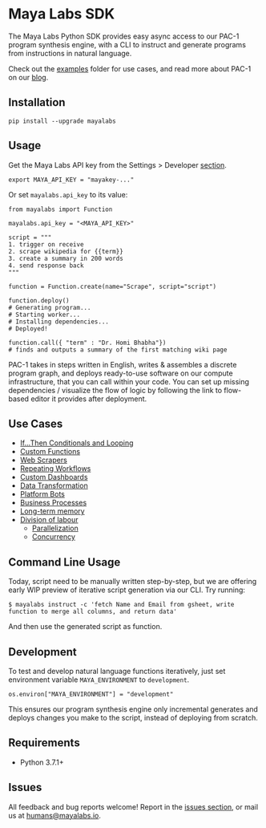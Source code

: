 # Maya Labs SDK

The Maya Labs Python SDK provides easy async access to our PAC-1 program synthesis engine, with a CLI to instruct and generate programs from instructions in natural language.

Check out the [examples](/examples) folder for use cases, and read more about PAC-1 on our [blog](https://mayalabs.io/pac-1).

## Installation

```
pip install --upgrade mayalabs
```

## Usage

Get the Maya Labs API key from the Settings > Developer [section](https://app.mayalabs.io/settings/developers).

```
export MAYA_API_KEY = "mayakey-..."
```

Or set `mayalabs.api_key` to its value:

```
from mayalabs import Function

mayalabs.api_key = "<MAYA_API_KEY>"

script = """
1. trigger on receive
2. scrape wikipedia for {{term}}
3. create a summary in 200 words
4. send response back
"""

function = Function.create(name="Scrape", script="script")

function.deploy()
# Generating program...
# Starting worker...
# Installing dependencies...
# Deployed!

function.call({ "term" : "Dr. Homi Bhabha"})
# finds and outputs a summary of the first matching wiki page
```

PAC-1 takes in steps written in English, writes & assembles a discrete program graph, and deploys ready-to-use software on our compute infrastructure, that you can call within your code. You can set up missing dependencies / visualize the flow of logic by following the link to flow-based editor it provides after deployment.

## Use Cases

- [If...Then Conditionals and Looping](/EXAMPLES.md#ifthen-conditionals-and-looping)
- [Custom Functions](/EXAMPLES.md#custom-functions)
- [Web Scrapers](/EXAMPLES.md#web-scrapers)
- [Repeating Workflows](/EXAMPLES.md#repeating-workflows)
- [Custom Dashboards](/EXAMPLES.md#custom-dashboards)
- [Data Transformation](/EXAMPLES.md#data-transformation)
- [Platform Bots](/EXAMPLES.md#platform-bots)
- [Business Processes](/EXAMPLES.md#business-processes)
- [Long-term memory](/EXAMPLES.md#long-term-memory)
- [Division of labour](/EXAMPLES.md#division-of-labour)
  - [Parallelization](/EXAMPLES.md#parallelization)
  - [Concurrency](/EXAMPLES.md#concurrency)

## Command Line Usage

Today, script need to be manually written step-by-step, but we are offering early WIP preview of iterative script generation via our CLI. Try running:

```
$ mayalabs instruct -c 'fetch Name and Email from gsheet, write function to merge all columns, and return data'
```

And then use the generated script as function.

## Development

To test and develop natural language functions iteratively, just set environment variable `MAYA_ENVIRONMENT` to `development`.

```
os.environ["MAYA_ENVIRONMENT"] = "development"
```

This ensures our program synthesis engine only incremental generates and deploys changes you make to the script, instead of deploying from scratch.

## Requirements

- Python 3.7.1+

## Issues

All feedback and bug reports welcome! Report in the [issues section](https://github.com/mayahq/mayalabs-sdk-python/issues), or mail us at humans@mayalabs.io.
